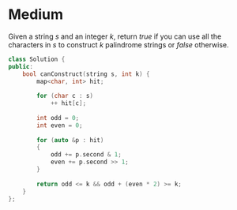 # Medium

Given a string $s$ and an integer $k$, return $true$ if you can use all the characters in $s$ to construct $k$ palindrome strings or $false$ otherwise.

```cpp
class Solution {
public:
    bool canConstruct(string s, int k) {
        map<char, int> hit;
        
        for (char c : s)
            ++ hit[c];
        
        int odd = 0;
        int even = 0;
        
        for (auto &p : hit)
        {
            odd += p.second & 1;
            even += p.second >> 1;
        }
        
        return odd <= k && odd + (even * 2) >= k;
    }
};
```
